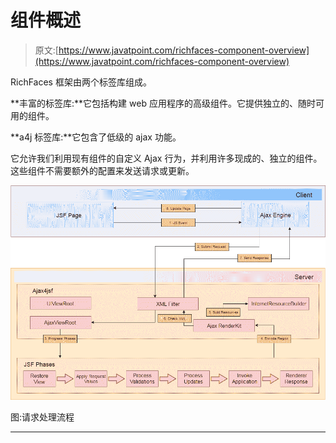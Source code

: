 # 组件概述

> 原文:[https://www.javatpoint.com/richfaces-component-overview](https://www.javatpoint.com/richfaces-component-overview)

RichFaces 框架由两个标签库组成。

**丰富的标签库:**它包括构建 web 应用程序的高级组件。它提供独立的、随时可用的组件。

**a4j 标签库:**它包含了低级的 ajax 功能。

它允许我们利用现有组件的自定义 Ajax 行为，并利用许多现成的、独立的组件。这些组件不需要额外的配置来发送请求或更新。

![RichFaces Component overview 1](img/a5448d02254dd25d5a7d9abb3d4019eb.png)

图:请求处理流程

* * *